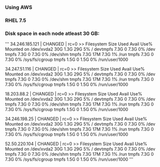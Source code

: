 ### Using AWS
### RHEL 7.5
### Disk space in each node atleast 30 GB:
'''
34.246.185.121 | CHANGED | rc=0 >>
Filesystem      Size  Used Avail Use% Mounted on
/dev/xvda2       30G  1.3G   29G   5% /
devtmpfs        7.3G     0  7.3G   0% /dev
tmpfs           7.3G     0  7.3G   0% /dev/shm
tmpfs           7.3G   17M  7.3G   1% /run
tmpfs           7.3G     0  7.3G   0% /sys/fs/cgroup
tmpfs           1.5G     0  1.5G   0% /run/user/1000

34.247.51.116 | CHANGED | rc=0 >>
Filesystem      Size  Used Avail Use% Mounted on
/dev/xvda2       30G  1.3G   29G   5% /
devtmpfs        7.3G     0  7.3G   0% /dev
tmpfs           7.3G     0  7.3G   0% /dev/shm
tmpfs           7.3G   17M  7.3G   1% /run
tmpfs           7.3G     0  7.3G   0% /sys/fs/cgroup
tmpfs           1.5G     0  1.5G   0% /run/user/1000

18.203.88.2 | CHANGED | rc=0 >>
Filesystem      Size  Used Avail Use% Mounted on
/dev/xvda2       30G  1.3G   29G   5% /
devtmpfs        7.3G     0  7.3G   0% /dev
tmpfs           7.3G     0  7.3G   0% /dev/shm
tmpfs           7.3G   17M  7.3G   1% /run
tmpfs           7.3G     0  7.3G   0% /sys/fs/cgroup
tmpfs           1.5G     0  1.5G   0% /run/user/1000

34.246.198.25 | CHANGED | rc=0 >>
Filesystem      Size  Used Avail Use% Mounted on
/dev/xvda2       30G  1.3G   29G   5% /
devtmpfs        7.3G     0  7.3G   0% /dev
tmpfs           7.3G     0  7.3G   0% /dev/shm
tmpfs           7.3G   17M  7.3G   1% /run
tmpfs           7.3G     0  7.3G   0% /sys/fs/cgroup
tmpfs           1.5G     0  1.5G   0% /run/user/1000

52.50.220.104 | CHANGED | rc=0 >>
Filesystem      Size  Used Avail Use% Mounted on
/dev/xvda2       30G  1.3G   29G   5% /
devtmpfs        7.3G     0  7.3G   0% /dev
tmpfs           7.3G     0  7.3G   0% /dev/shm
tmpfs           7.3G   17M  7.3G   1% /run
tmpfs           7.3G     0  7.3G   0% /sys/fs/cgroup
tmpfs           1.5G     0  1.5G   0% /run/user/1000
'''

